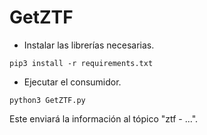 # GetZTF

- Instalar las librerías necesarias.
```
pip3 install -r requirements.txt
```

- Ejecutar el consumidor.
```
python3 GetZTF.py
```

Este enviará la información al tópico "ztf - ...".
``` 